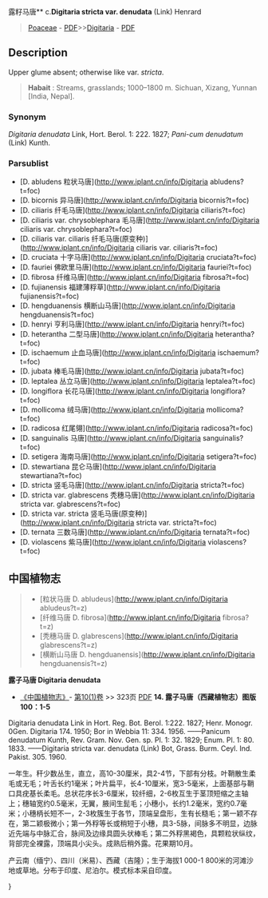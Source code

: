 露籽马唐** c.**Digitaria stricta var. denudata** (Link) Henrard

> [Poaceae](http://www.iplant.cn/info/Poaceae?t=foc) - [PDF](http://www.iplant.cn/foc/pdf/Poaceae.pdf)>>[Digitaria](http://www.iplant.cn/info/Digitaria?t=foc) - [PDF](http://www.iplant.cn/foc/pdf/Digitaria.pdf)
## Description

Upper glume absent; otherwise like var. *stricta*.

> **Habait** : 
> Streams, grasslands; 1000–1800 m. Sichuan, Xizang, Yunnan [India, Nepal].

### Synonym
*Digitaria denudata* Link, Hort. Berol. 1: 222. 1827; *Pani-cum denudatum* (Link) Kunth.

### Parsublist

* [D.  abludens  粒状马唐](http://www.iplant.cn/info/Digitaria abludens?t=foc)
* [D.  bicornis  异马唐](http://www.iplant.cn/info/Digitaria bicornis?t=foc)
* [D.  ciliaris  纤毛马唐](http://www.iplant.cn/info/Digitaria ciliaris?t=foc)
* [D.  ciliaris var. chrysoblephara  毛马唐](http://www.iplant.cn/info/Digitaria ciliaris var. chrysoblephara?t=foc)
* [D.  ciliaris var. ciliaris  纤毛马唐(原变种)](http://www.iplant.cn/info/Digitaria ciliaris var. ciliaris?t=foc)
* [D.  cruciata  十字马唐](http://www.iplant.cn/info/Digitaria cruciata?t=foc)
* [D.  fauriei  佛欧里马唐](http://www.iplant.cn/info/Digitaria fauriei?t=foc)
* [D.  fibrosa  纤维马唐](http://www.iplant.cn/info/Digitaria fibrosa?t=foc)
* [D.  fujianensis  福建薄稃草](http://www.iplant.cn/info/Digitaria fujianensis?t=foc)
* [D.  hengduanensis  横断山马唐](http://www.iplant.cn/info/Digitaria hengduanensis?t=foc)
* [D.  henryi  亨利马唐](http://www.iplant.cn/info/Digitaria henryi?t=foc)
* [D.  heterantha  二型马唐](http://www.iplant.cn/info/Digitaria heterantha?t=foc)
* [D.  ischaemum  止血马唐](http://www.iplant.cn/info/Digitaria ischaemum?t=foc)
* [D.  jubata  棒毛马唐](http://www.iplant.cn/info/Digitaria jubata?t=foc)
* [D.  leptalea  丛立马唐](http://www.iplant.cn/info/Digitaria leptalea?t=foc)
* [D.  longiflora  长花马唐](http://www.iplant.cn/info/Digitaria longiflora?t=foc)
* [D.  mollicoma  绒马唐](http://www.iplant.cn/info/Digitaria mollicoma?t=foc)
* [D.  radicosa  红尾翎](http://www.iplant.cn/info/Digitaria radicosa?t=foc)
* [D.  sanguinalis  马唐](http://www.iplant.cn/info/Digitaria sanguinalis?t=foc)
* [D.  setigera  海南马唐](http://www.iplant.cn/info/Digitaria setigera?t=foc)
* [D.  stewartiana  昆仑马唐](http://www.iplant.cn/info/Digitaria stewartiana?t=foc)
* [D.  stricta  竖毛马唐](http://www.iplant.cn/info/Digitaria stricta?t=foc)
* [D.  stricta var. glabrescens  秃穗马唐](http://www.iplant.cn/info/Digitaria stricta var. glabrescens?t=foc)
* [D.  stricta var. stricta  竖毛马唐(原变种)](http://www.iplant.cn/info/Digitaria stricta var. stricta?t=foc)
* [D.  ternata  三数马唐](http://www.iplant.cn/info/Digitaria ternata?t=foc)
* [D.  violascens  紫马唐](http://www.iplant.cn/info/Digitaria violascens?t=foc)

## 中国植物志

> * [粒状马唐  D.  abludeus](http://www.iplant.cn/info/Digitaria abludeus?t=z)
> * [纤维马唐  D.  fibrosa](http://www.iplant.cn/info/Digitaria fibrosa?t=z)
> * [秃穗马唐  D.  glabrescens](http://www.iplant.cn/info/Digitaria glabrescens?t=z)
> * [横断山马唐  D.  hengduanensis](http://www.iplant.cn/info/Digitaria hengduanensis?t=z)

**露子马唐 Digitaria denudata**

* [《中国植物志》](http://www.iplant.cn/frps)- [第10(1)卷](http://www.iplant.cn/frps/vol/10(1)) >> 323页 [PDF](http://www.iplant.cn/frps/pdf/10(1)/323.pdf)
**14. 露子马唐（西藏植物志）图版100：1-5**

Digitaria denudata Link in Hort. Reg. Bot. Berol. 1:222. 1827; Henr. Monogr. 0Gen. Digitaria 174. 1950; Bor in Webbia 11: 334. 1956. ——Panicum denudatum Kunth, Rev. Gram. Nov. Gen. sp. Pl. 1: 32. 1829; Enum. Pl. 1: 80. 1833. ——Digitaria stricta var. denudata (Link) Bot, Grass. Burm. Ceyl. Ind. Pakist. 305. 1960.

一年生。秆少数丛生，直立，高10-30厘米，具2-4节，下部有分枝。叶鞘散生柔毛或无毛；叶舌长约1毫米；叶片扁平，长4-10厘米，宽3-5毫米，上面基部与鞘口具疣基长柔毛。总状花序长3-6厘米，较纤细，2-6枚互生于茎顶短缩之主轴上；穗轴宽约0.5毫米，无翼，腋间生髭毛；小穗小，长约1.2毫米，宽约0.7毫米；小穗柄长短不一，2-3枚簇生于各节，顶端呈盘形，生有长糙毛；第一颖不存在，第二颖极微小；第一外稃等长或稍短于小穗，具3-5脉，间脉多不明显，边脉近先端与中脉汇合，脉间及边缘具圆头状棒毛；第二外稃黑褐色，具颗粒状纵纹，背部完全裸露，顶端具小尖头。成熟后稍外露。花果期10月。

产云南（缅宁）、四川（米易）、西藏（吉隆）；生于海拔1 000-1 800米的河滩沙地或草地。分布于印度、尼泊尔。模式标本采自印度。

}
